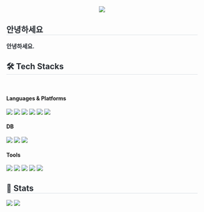 <div align= "center">
    <img src="https://capsule-render.vercel.app/api?type=rounded&color=0:dcf948,100:7de884&height=180&text=개발자 일지&animation=&fontColor=000000&fontSize=50" />
    </div>
    <div style="text-align: left;"> 
    <h2 style="border-bottom: 1px solid #d8dee4; color: #282d33;"> 안녕하세요  </h2>  
    <div style="font-weight: 700; font-size: 15px; text-align: left; color: #282d33;"> 안녕하세요. </div> 
    </div>
    <div style="text-align: left;">
    <h2 style="border-bottom: 1px solid #d8dee4; color: #282d33;"> 🛠️ Tech Stacks </h2> <br> 
    <div style="margin: ; text-align: left;" "text-align: left;">
            <h4>Languages & Platforms</h4>
          <img src="https://img.shields.io/badge/Java-007396?style=flat&logo=Java&logoColor=white">
          <img src="https://img.shields.io/badge/Javascript-F7DF1E?style=flat&logo=Javascript&logoColor=white">          
          <img src="https://img.shields.io/badge/Spring-6DB33F?style=flat&logo=Spring&logoColor=white">
          <img src="https://img.shields.io/badge/Spring Boot-6DB33F?style=flat&logo=Spring Boot&logoColor=white">
          <img src="https://img.shields.io/badge/jQuery-0769AD?style=flat&logo=jQuery&logoColor=white">
          <img src="https://img.shields.io/badge/HTML5-E34F26?style=flat&logo=HTML5&logoColor=white">
            <br/> <h4>DB</h4>
          <img src="https://img.shields.io/badge/MySQL-4479A1?style=flat&logo=MySQL&logoColor=white">
          <img src="https://img.shields.io/badge/Oracle-F80000?style=flat&logo=Oracle&logoColor=white">
          <img src="https://img.shields.io/badge/dbeaver-382923?style=flat&logo=dbeaver&logoColor=white">
            <br/> <h4>Tools</h4>
          <img src="https://img.shields.io/badge/eclipseide-2C2255?style=flat&logo=eclipseide&logoColor=white">
          <img src="https://img.shields.io/badge/intellijidea-000000?style=flat&logo=intellijidea&logoColor=white">
          <img src="https://img.shields.io/badge/apachetomcat-F8DC75?style=flat&logo=apachetomcat&logoColor=white">
          <img src="https://img.shields.io/badge/Git-F05032?style=flat&logo=Git&logoColor=white">
          <img src="https://img.shields.io/badge/Github-181717?style=flat&logo=Github&logoColor=white">
            </div>
    </div>
    <div style="text-align: left;"> 
    <h2 style="border-bottom: 1px solid #d8dee4; color: #282d33;"> 🏅 Stats </h2> <div style="text-align: left;"> <img src="https://github-readme-stats.vercel.app/api?username=LMinSeok&bg_color=180,00000000,00000000&title_color=000000&text_color=000000"
         /> <img src="https://github-readme-stats.vercel.app/api/top-langs/?username=LMinSeok&layout=compact&bg_color=180,00000000,00000000&title_color=000000&text_color=000000"
           /> </div> 
    </div>
    
